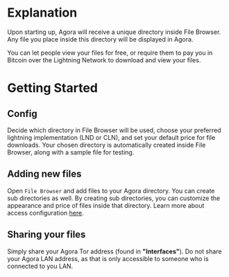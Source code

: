 # Explanation

Upon starting up, Agora will receive a unique directory inside File Browser. Any file you place inside this directory will be displayed in Agora.

You can let people view your files for free, or require them to pay you in Bitcoin over the Lightning Network to download and view your files.

# Getting Started

## Config

Decide which directory in File Browser will be used, choose your preferred lightning implementation (LND or CLN), and set your default price for file downloads. Your chosen directory is automatically created inside File Browser, along with a sample file for testing.

## Adding new files

Open `File Browser` and add files to your Agora directory. You can create sub directories as well. By creating sub directories, you can customize the appearance and price of files inside that directory. Learn more about access configuration [here](https://github.com/agora-org/agora#access-configuration).

## Sharing your files

Simply share your Agora Tor address (found in **"Interfaces"**). Do not share your Agora LAN address, as that is only accessible to someone who is connected to you LAN.
